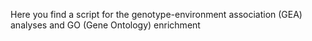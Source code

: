 Here you find a script for the genotype-environment association (GEA) analyses and GO (Gene Ontology) enrichment
